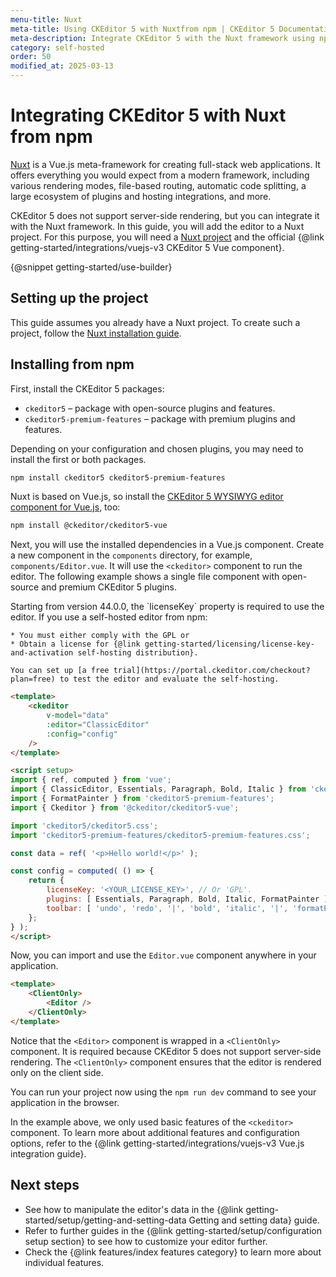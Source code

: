 ```yaml
---
menu-title: Nuxt
meta-title: Using CKEditor 5 with Nuxtfrom npm | CKEditor 5 Documentation
meta-description: Integrate CKEditor 5 with the Nuxt framework using npm.
category: self-hosted
order: 50
modified_at: 2025-03-13
---
```


# Integrating CKEditor&nbsp;5 with Nuxt from npm

[Nuxt](https://nuxt.com/) is a Vue.js meta-framework for creating full-stack web applications. It offers everything you would expect from a modern framework, including various rendering modes, file-based routing, automatic code splitting, a large ecosystem of plugins and hosting integrations, and more.

CKEditor&nbsp;5 does not support server-side rendering, but you can integrate it with the Nuxt framework. In this guide, you will add the editor to a Nuxt project. For this purpose, you will need a [Nuxt project](https://nuxt.com/docs/getting-started/installation) and the official {@link getting-started/integrations/vuejs-v3 CKEditor&nbsp;5 Vue component}.

{@snippet getting-started/use-builder}

## Setting up the project

This guide assumes you already have a Nuxt project. To create such a project, follow the [Nuxt installation guide](https://nuxt.com/docs/getting-started/installation).

## Installing from npm

First, install the CKEditor 5 packages:

* `ckeditor5` &ndash; package with open-source plugins and features.
* `ckeditor5-premium-features` &ndash; package with premium plugins and features.

Depending on your configuration and chosen plugins, you may need to install the first or both packages.

```bash
npm install ckeditor5 ckeditor5-premium-features
```

Nuxt is based on Vue.js, so install the [CKEditor 5 WYSIWYG editor component for Vue.js](https://www.npmjs.com/package/@ckeditor/ckeditor5-vue), too:

```bash
npm install @ckeditor/ckeditor5-vue
```

Next, you will use the installed dependencies in a Vue.js component. Create a new component in the `components` directory, for example, `components/Editor.vue`. It will use the `<ckeditor>` component to run the editor. The following example shows a single file component with open-source and premium CKEditor&nbsp;5 plugins.

<info-box>
	Starting from version 44.0.0, the `licenseKey` property is required to use the editor. If you use a self-hosted editor from npm:

	* You must either comply with the GPL or
	* Obtain a license for {@link getting-started/licensing/license-key-and-activation self-hosting distribution}.

	You can set up [a free trial](https://portal.ckeditor.com/checkout?plan=free) to test the editor and evaluate the self-hosting.
</info-box>

```html
<template>
	<ckeditor
		v-model="data"
		:editor="ClassicEditor"
		:config="config"
	/>
</template>

<script setup>
import { ref, computed } from 'vue';
import { ClassicEditor, Essentials, Paragraph, Bold, Italic } from 'ckeditor5';
import { FormatPainter } from 'ckeditor5-premium-features';
import { Ckeditor } from '@ckeditor/ckeditor5-vue';

import 'ckeditor5/ckeditor5.css';
import 'ckeditor5-premium-features/ckeditor5-premium-features.css';

const data = ref( '<p>Hello world!</p>' );

const config = computed( () => {
	return {
		licenseKey: '<YOUR_LICENSE_KEY>', // Or 'GPL'.
		plugins: [ Essentials, Paragraph, Bold, Italic, FormatPainter ],
		toolbar: [ 'undo', 'redo', '|', 'bold', 'italic', '|', 'formatPainter' ]
	};
} );
</script>
```

Now, you can import and use the `Editor.vue` component anywhere in your application.

```html
<template>
	<ClientOnly>
		<Editor />
	</ClientOnly>
</template>
```

Notice that the `<Editor>` component is wrapped in a `<ClientOnly>` component. It is required because CKEditor&nbsp;5 does not support server-side rendering. The `<ClientOnly>` component ensures that the editor is rendered only on the client side.

You can run your project now using the `npm run dev` command to see your application in the browser.

In the example above, we only used basic features of the `<ckeditor>` component. To learn more about additional features and configuration options, refer to the {@link getting-started/integrations/vuejs-v3 Vue.js integration guide}.

## Next steps

* See how to manipulate the editor's data in the {@link getting-started/setup/getting-and-setting-data Getting and setting data} guide.
* Refer to further guides in the {@link getting-started/setup/configuration setup section} to see how to customize your editor further.
* Check the {@link features/index features category} to learn more about individual features.
